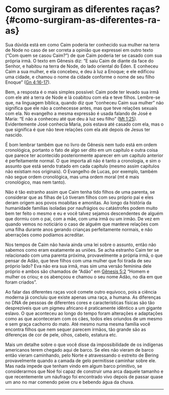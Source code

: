 # Como surgiram as diferentes raças? {#como-surgiram-as-diferentes-ra-as}

Sua dúvida está em como Caim poderia ter conhecido sua mulher na terra de Node no caso de ser correta a opinião que expressei em outro texto (“Com quem se casou Caim?”) de que Caim poderia ter se casado com sua própria irmã. O texto em Gênesis diz: ”E saiu Caim de diante da face do Senhor, e habitou na terra de Node, do lado oriental do Éden. E conheceu Caim a sua mulher, e ela concebeu, e deu à luz a Enoque; e ele edificou uma cidade, e chamou o nome da cidade conforme o nome de seu filho Enoque” ([Gn 4:16-17](http://bibliaonline.com.br/acf/gn/4/16-17)).

Bem, a resposta é o mais simples possível: Caim pode ter levado sua irmã com ele até a terra de Node e lá coabitou com ela e teve filhos. Lembre-se que, na linguagem bíblica, quando diz que ”conheceu Caim sua mulher” não significa que ele não a conhecesse antes, mas que teve relações sexuais com ela. No evangelho a mesma expressão é usada falando de José e Maria: “E não a conheceu até que deu à luz seu filho” ([Mt 1:25](http://bibliaonline.com.br/acf/mt/1/25)). Evidentemente José conhecia Maria, pois estava até casado com ela, mas o que significa é que não teve relações com ela até depois de Jesus ter nascido.

É bom lembrar também que no livro de Gênesis nem tudo está em ordem cronológica, portanto o fato de algo ser dito em um capítulo e outra coisa que parece ter acontecido posteriormente aparecer em um capítulo anterior é perfeitamente normal. O que importa ali não é tanto a cronologia, e sim o assunto que está sendo tratado em cada capítulo (mesmo assim capítulos não existiam nos originais). O Evangelho de Lucas, por exemplo, também não segue ordem cronológica, mas uma ordem moral (mt é mais cronológico, mas nem tanto).

Não é tão estranho assim que Caim tenha tido filhos de uma parenta, se considerar que as filhas de Ló tiveram filhos com seu próprio pai e eles deram origem aos povos moabitas e amonitas. Ao longo da história da humanidade famílias isoladas por naufrágios ou catástrofes podem muito bem ter feito o mesmo e eu e você talvez sejamos descendentes de alguém que dormiu com o pai, com a mãe, com uma irmã ou um irmão. De vez em quando vemos no noticiário o caso de alguém que manteve relações com uma filha durante anos gerando crianças perfeitamente normais, e não aberrações como podíamos acreditar.

Nos tempos de Caim não havia ainda uma lei sobre o assunto, então não sabemos como eram exatamente as uniões. Se acha estranho Caim ter se relacionado com uma parenta próxima, provavelmente a própria irmã, o que pensar de Adão, que teve filhos com uma mulher que foi tirada de seu próprio lado? Eva não era sua irmã, mas sim uma versão feminina dele próprio e ambos são chamados de “Adão” em [Gênesis 5:2](http://bibliaonline.com.br/acf/gn/5/2) “Homem e mulher os criou; e os abençoou e chamou o seu nome Adão, no dia em que foram criados”.

Ao falar das diferentes raças você comete outro equívoco, pois a ciência moderna já concluiu que existe apenas uma raça, a humana. As diferenças no DNA de pessoas de diferentes cores e características físicas são tão desprezíveis que um pigmeu africano é praticamente idêntico a um gigante eslavo. O que aconteceu ao longo do tempo foram alterações e adaptações como as que aconteceram com os cães, todos eles oriundos de um mesmo e sem graça cachorro do mato. Até mesmo numa mesma família você encontra filhos que nem sequer parecem irmãos, tão grande são as diferenças de cor de pele, olhos, cabelo, estatura etc.

Mais um detalhe sobre o que você disse da impossibilidade de os indígenas americanos terem chegado aqui de barco. Se eles não vieram de barco então vieram caminhando, pelo Norte e atravessando o estreito de Bering provavelmente quando a camada de gelo permitisse caminhar sobre ele. Mas nada impede que tenham vindo em algum barco primitivo, se considerarmos que Noé foi capaz de construir uma arca daquele tamanho e que recentemente um náufrago foi encontrado vivo depois de passar quase um ano no mar comendo peixe cru e bebendo água da chuva.

*****
